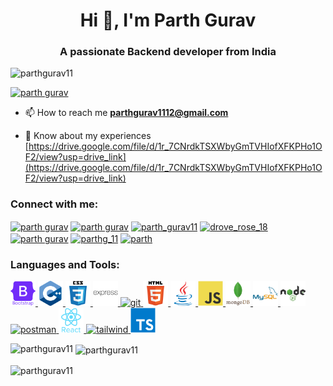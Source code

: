 <h1 align="center">Hi 👋, I'm Parth Gurav</h1>
<h3 align="center">A passionate Backend developer from India</h3>

<p align="left"> <img src="https://komarev.com/ghpvc/?username=parthgurav11&label=Profile%20views&color=0e75b6&style=flat" alt="parthgurav11" /> </p>

<p align="left"> <a href="https://twitter.com/parth gurav" target="blank"><img src="https://img.shields.io/twitter/follow/parth gurav?logo=twitter&style=for-the-badge" alt="parth gurav" /></a> </p>

- 📫 How to reach me **parthgurav1112@gmail.com**

- 📄 Know about my experiences [https://drive.google.com/file/d/1r_7CNrdkTSXWbyGmTVHIofXFKPHo1OF2/view?usp=drive_link](https://drive.google.com/file/d/1r_7CNrdkTSXWbyGmTVHIofXFKPHo1OF2/view?usp=drive_link)

<h3 align="left">Connect with me:</h3>
<p align="left">
<a href="twitter.com/Parth_gurav7" target="blank"><img align="center" src="https://raw.githubusercontent.com/rahuldkjain/github-profile-readme-generator/master/src/images/icons/Social/twitter.svg" alt="parth gurav" height="30" width="40" /></a>
<a href="https://www.linkedin.com/in/parth-gurav-40758a229" target="blank"><img align="center" src="https://raw.githubusercontent.com/rahuldkjain/github-profile-readme-generator/master/src/images/icons/Social/linked-in-alt.svg" alt="parth gurav" height="30" width="40" /></a>
<a href="https://stackoverflow.com/users/parth_gurav11" target="blank"><img align="center" src="https://raw.githubusercontent.com/rahuldkjain/github-profile-readme-generator/master/src/images/icons/Social/stack-overflow.svg" alt="parth_gurav11" height="30" width="40" /></a>
<a href="https://www.codechef.com/users/drove_rose_18" target="blank"><img align="center" src="https://cdn.jsdelivr.net/npm/simple-icons@3.1.0/icons/codechef.svg" alt="drove_rose_18" height="30" width="40" /></a>
<a href="https://www.hackerrank.com/profile/guravparth0995" target="blank"><img align="center" src="https://raw.githubusercontent.com/rahuldkjain/github-profile-readme-generator/master/src/images/icons/Social/hackerrank.svg" alt="parth gurav" height="30" width="40" /></a>
<a href="https://codeforces.com/profile/parthg_11" target="blank"><img align="center" src="https://raw.githubusercontent.com/rahuldkjain/github-profile-readme-generator/master/src/images/icons/Social/codeforces.svg" alt="parthg_11" height="30" width="40" /></a>
<a href="https://leetcode.com/u/guravparth0995" target="blank"><img align="center" src="https://raw.githubusercontent.com/rahuldkjain/github-profile-readme-generator/master/src/images/icons/Social/leet-code.svg" alt="parth" height="30" width="40" /></a>
</p>

<h3 align="left">Languages and Tools:</h3>
<p align="left"> <a href="https://getbootstrap.com" target="_blank" rel="noreferrer"> <img src="https://raw.githubusercontent.com/devicons/devicon/master/icons/bootstrap/bootstrap-plain-wordmark.svg" alt="bootstrap" width="40" height="40"/> </a> <a href="https://www.w3schools.com/cpp/" target="_blank" rel="noreferrer"> <img src="https://raw.githubusercontent.com/devicons/devicon/master/icons/cplusplus/cplusplus-original.svg" alt="cplusplus" width="40" height="40"/> </a> <a href="https://www.w3schools.com/css/" target="_blank" rel="noreferrer"> <img src="https://raw.githubusercontent.com/devicons/devicon/master/icons/css3/css3-original-wordmark.svg" alt="css3" width="40" height="40"/> </a> <a href="https://expressjs.com" target="_blank" rel="noreferrer"> <img src="https://raw.githubusercontent.com/devicons/devicon/master/icons/express/express-original-wordmark.svg" alt="express" width="40" height="40"/> </a> <a href="https://git-scm.com/" target="_blank" rel="noreferrer"> <img src="https://www.vectorlogo.zone/logos/git-scm/git-scm-icon.svg" alt="git" width="40" height="40"/> </a> <a href="https://www.w3.org/html/" target="_blank" rel="noreferrer"> <img src="https://raw.githubusercontent.com/devicons/devicon/master/icons/html5/html5-original-wordmark.svg" alt="html5" width="40" height="40"/> </a> <a href="https://www.java.com" target="_blank" rel="noreferrer"> <img src="https://raw.githubusercontent.com/devicons/devicon/master/icons/java/java-original.svg" alt="java" width="40" height="40"/> </a> <a href="https://developer.mozilla.org/en-US/docs/Web/JavaScript" target="_blank" rel="noreferrer"> <img src="https://raw.githubusercontent.com/devicons/devicon/master/icons/javascript/javascript-original.svg" alt="javascript" width="40" height="40"/> </a> <a href="https://www.mongodb.com/" target="_blank" rel="noreferrer"> <img src="https://raw.githubusercontent.com/devicons/devicon/master/icons/mongodb/mongodb-original-wordmark.svg" alt="mongodb" width="40" height="40"/> </a> <a href="https://www.mysql.com/" target="_blank" rel="noreferrer"> <img src="https://raw.githubusercontent.com/devicons/devicon/master/icons/mysql/mysql-original-wordmark.svg" alt="mysql" width="40" height="40"/> </a> <a href="https://nodejs.org" target="_blank" rel="noreferrer"> <img src="https://raw.githubusercontent.com/devicons/devicon/master/icons/nodejs/nodejs-original-wordmark.svg" alt="nodejs" width="40" height="40"/> </a> <a href="https://postman.com" target="_blank" rel="noreferrer"> <img src="https://www.vectorlogo.zone/logos/getpostman/getpostman-icon.svg" alt="postman" width="40" height="40"/> </a> <a href="https://reactjs.org/" target="_blank" rel="noreferrer"> <img src="https://raw.githubusercontent.com/devicons/devicon/master/icons/react/react-original-wordmark.svg" alt="react" width="40" height="40"/> </a> <a href="https://tailwindcss.com/" target="_blank" rel="noreferrer"> <img src="https://www.vectorlogo.zone/logos/tailwindcss/tailwindcss-icon.svg" alt="tailwind" width="40" height="40"/> </a> <a href="https://www.typescriptlang.org/" target="_blank" rel="noreferrer"> <img src="https://raw.githubusercontent.com/devicons/devicon/master/icons/typescript/typescript-original.svg" alt="typescript" width="40" height="40"/> </a> </p>

<p><img align="left" src="https://github-readme-stats.vercel.app/api/top-langs?username=parthgurav11&show_icons=true&locale=en&layout=compact" alt="parthgurav11" /></p>

<p>&nbsp;<img align="center" src="https://github-readme-stats.vercel.app/api?username=parthgurav11&show_icons=true&locale=en" alt="parthgurav11" /></p>

<p><img align="center" src="https://github-readme-streak-stats.herokuapp.com/?user=parthgurav11&" alt="parthgurav11" /></p>
